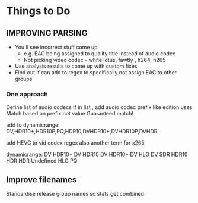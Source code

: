# Things to Do 

## IMPROVING PARSING
- You'll see incorrect stuff come up
    - e.g. EAC being assigned to quality title instead of audio codec 
    - Not picking video codec - white lotus, fawtly  , h264, h265
- Use analysis results to come up with custom fixes
- Find out if can add to regex to specifically not assign EAC to other groups

### One approach
Define list of audio codecs
If in list , add audio codec prefix like edition uses
Match based on prefix not value
Guaranteed match!

add to dynamicrange: DV,HDR10+,HDR10P,PQ,HDR10,DVHDR10+,DVHDR10P,DVHDR

add HEVC to vid codex regex also another term for x265

 dynamicrange:
DV HDR10+
DV HDR10
DV
HDR10+
DV HLG
DV SDR
HDR10
HDR
HDR Undefined
HLG
PQ

## Improve filenames
Standardise release group names so stats get combined